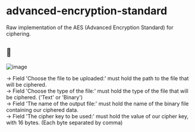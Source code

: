 # advanced-encryption-standard
Raw implementation of the AES (Advanced Encryption Standard) for ciphering.

## 👾
![image](https://github.com/zenialexandre/advanced-encryption-standard/assets/84157233/a80e5caf-31df-40d5-b6a1-94df69185b95) <br>

-> Field 'Choose the file to be uploaded:' must hold the path to the file that will be ciphered. <br>
-> Field 'Choose the type of the file:' must hold the type of the file that will be ciphered. ('Text' or 'Binary') <br>
-> Field 'The name of the output file:' must hold the name of the binary file containing our ciphered data. <br>
-> Field 'The cipher key to be used:' must hold the value of our cipher key, with 16 bytes. (Each byte separated by comma) <br>
